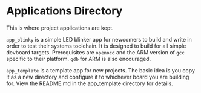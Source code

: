 # Applications Directory

This is where project applications are kept.

`app_blinky` is a simple LED blinker app for newcomers to build and write in order to test their systems toolchain.
It is designed to build for all simple devboard targets.
Prerequisites are `openocd` and the ARM version of `gcc` specific to their platform. `gdb` for ARM is also encouraged.

`app_template` is a template app for new projects.
The basic idea is you copy it as a new directory and configure it to whichever board you are building for.
View the README.md in the app_template directory for details.
